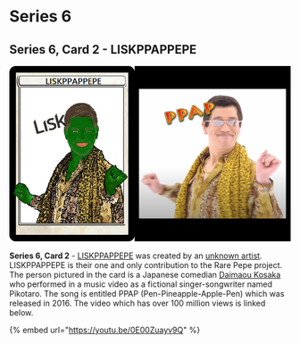# Series 6

## Series 6, Card 2 - LISKPPAPPEPE

![](<../../../.gitbook/assets/S06 C02 - LISKPPAPPEPE card and source.jpg>)

**Series 6, Card 2** - [LISKPPAPPEPE](https://pepe.wtf/asset/LISKPPAPPEPE) was created by an [unknown artist](https://pepe.wtf/artists/1CciTqjGGS4tfzuikxrMuRxJD9iD5faPGv). LISKPPAPPEPE is their one and only contribution to the Rare Pepe project. The person pictured in the card is a Japanese comedian [Daimaou Kosaka](https://en.wikipedia.org/wiki/Daimaou\_Kosaka) who performed in a music video as a fictional singer-songwriter named Pikotaro. The song is entitled PPAP (Pen-Pineapple-Apple-Pen) which was released in 2016. The video which has over 100 million views is linked below.

{% embed url="https://youtu.be/0E00Zuayv9Q" %}
